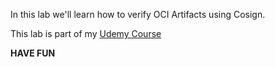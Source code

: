 

In this lab we'll learn how to verify OCI Artifacts using Cosign.

This lab is part of my [Udemy Course](https://www.udemy.com/user/siddharth-barahalikar/)

**HAVE FUN**
